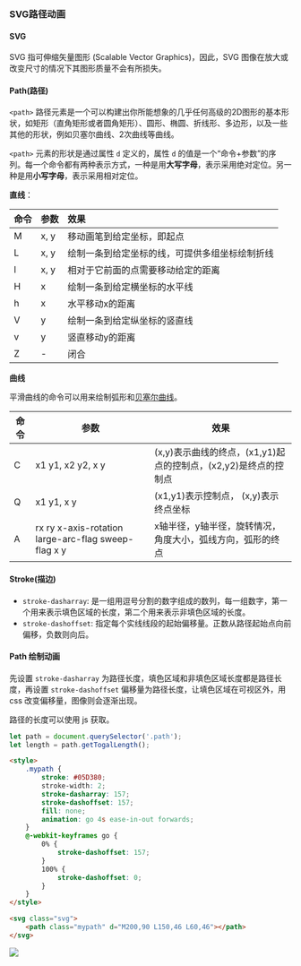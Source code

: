 ### SVG路径动画

#### SVG

SVG 指可伸缩矢量图形 (Scalable Vector Graphics)，因此，SVG 图像在放大或改变尺寸的情况下其图形质量不会有所损失。

#### Path(路径)

`<path>` 路径元素是一个可以构建出你所能想象的几乎任何高级的2D图形的基本形状，如矩形（直角矩形或者圆角矩形）、圆形、椭圆、折线形、多边形，以及一些其他的形状，例如贝塞尔曲线、2次曲线等曲线。

`<path>` 元素的形状是通过属性 `d` 定义的，属性 `d` 的值是一个“命令+参数”的序列。每一个命令都有两种表示方式，一种是用**大写字母**，表示采用绝对定位。另一种是用**小写字母**，表示采用相对定位。

**直线**：

| 命令 | 参数 | 效果                                           |
| :--- | :--- | :--------------------------------------------- |
| M    | x, y | 移动画笔到给定坐标，即起点                     |
| L    | x, y | 绘制一条到给定坐标的线，可提供多组坐标绘制折线 |
| l    | x, y | 相对于它前面的点需要移动给定的距离                    |
| H    | x    | 绘制一条到给定横坐标的水平线                   |
| h    | x    | 水平移动x的距离                   |
| V    | y    | 绘制一条到给定纵坐标的竖直线                   |
| v    | y    | 竖直移动y的距离                         |
| Z    | -    | 闭合                                           |

**曲线**

平滑曲线的命令可以用来绘制弧形和[贝塞尔曲线](http://en.wikipedia.org/wiki/B%C3%A9zier_curve)。

| 命令 | 参数                                                | 效果                                                         |
| ---- | --------------------------------------------------- | ------------------------------------------------------------ |
| C    | x1 y1, x2 y2, x y                                   | (x,y)表示曲线的终点，(x1,y1)起点的控制点，(x2,y2)是终点的控制点 |
| Q    | x1 y1, x y                                          | (x1,y1)表示控制点， (x,y)表示终点坐标                        |
| A    | rx ry x-axis-rotation large-arc-flag sweep-flag x y | x轴半径，y轴半径，旋转情况，角度大小，弧线方向，弧形的终点   |

#### Stroke(描边)

+ `stroke-dasharray`: 是一组用逗号分割的数字组成的数列，每一组数字，第一个用来表示填色区域的长度，第二个用来表示非填色区域的长度。
+ `stroke-dashoffset`: 指定每个实线线段的起始偏移量。正数从路径起始点向前偏移，负数则向后。

#### Path 绘制动画

先设置 `stroke-dasharray` 为路径长度，填色区域和非填色区域长度都是路径长度，再设置 `stroke-dashoffset` 偏移量为路径长度，让填色区域在可视区外，用 css 改变偏移量，图像则会逐渐出现。

路径的长度可以使用 js 获取。

```js
let path = document.querySelector('.path');
let length = path.getTogalLength();
```

```	html
<style>
    .mypath {
        stroke: #05D380;
        stroke-width: 2;
        stroke-dasharray: 157;
        stroke-dashoffset: 157;
        fill: none;
     	animation: go 4s ease-in-out forwards;
    }
    @-webkit-keyframes go {
        0% {
            stroke-dashoffset: 157;
        }
        100% {
            stroke-dashoffset: 0;
        }
    }
</style>

<svg class="svg">
    <path class="mypath" d="M200,90 L150,46 L60,46"></path>
</svg>
```

![](https://user-gold-cdn.xitu.io/2019/4/21/16a3f550fbf3024a?w=300&h=114&f=gif&s=26291)





























